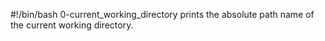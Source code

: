 #!/bin/bash
0-current_working_directory prints the
absolute path name of the current working directory.
